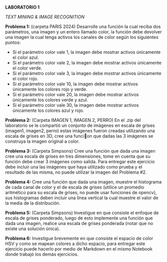 **LABORATORIO 1**

*TEXT MINING & IMAGE RECOGNITION*

**Problema 1:** (carpeta PARIS 2024)
Desarrolle una función la cual reciba dos parámetros, una imagen y un entero llamado color, la
función debe devolver una imagen la cual tenga activos los canales de color según los siguientes
puntos:
- Si el parámetro color vale 1, la imagen debe mostrar activos únicamente el color azul.
- Si el parámetro color vale 2, la imagen debe mostrar activos únicamente el color verde.
- Si el parámetro color vale 3, la imagen debe mostrar activos únicamente el color rojo.
- Si el parámetro color vale 10, la imagen debe mostrar activos únicamente los colores rojo y
  verde.
- Si el parámetro color vale 20, la imagen debe mostrar activos únicamente los colores verde y
azul.
- Si el parámetro color vale 30, la imagen debe mostrar activos únicamente los colores azul y
rojo.

**Problema 2:** (Carpeta IMAGEN 1, IMAGEN 2, PERRO)
En el .zip del laboratorio se le compartió un conjunto de imágenes en escala de grises (imagen1,
imagen2, perro) estas imágenes fueron creadas utilizando una escala de grises en 3D, cree una
funcion que dadas las 3 imágenes se construya la imagen original a color.

**Problema 3:** (Carpeta Simpsons)
Cree una función que dada una imagen cree una escala de grises en tres dimensiones, tome en
cuenta que su función debe crear 3 imágenes como salida. Para entregar este ejercicio debe incluir
una las imágenes que haya utilizado como prueba y el resultado de las misma, no puede utilizar la
imagen del Problema #2.

**Problema 4:** 
Cree una función que dada una imagen, muestre el histograma de cada canal de color y el de
escala de grises (utilice un promedio aritmético para su escala de grises, no puede usar funciones
de opencv), sus histogramas deben incluir una línea vertical la cual muestre el valor de la media
de la distribución.

**Problema 5:** (Carpeta Simpsons)
Investigue en que consiste el enfoque de escala de grises ponderado, luego de esto implemente una
función que dada una imagen, realice una escala de grises ponderada (notar que no existe una
solución única).

**Problema 6:**
Investigue brevemente en que consiste el espacio de color HSV y como se mapean colores a dicho
espacio, para entregar este ejercicio puede hacerlo por medio de Markdown en el mismo Notebook
donde trabajó los demás ejercicios.
